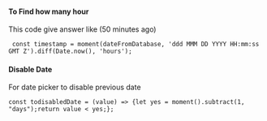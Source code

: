 <h4 id="hours">To Find how many hour</h4>
<p>This code give answer like (50 minutes ago)</p>

     const timestamp = moment(dateFromDatabase, 'ddd MMM DD YYYY HH:mm:ss GMT Z').diff(Date.now(), 'hours');

<h4>Disable Date</h4>
<p>For date picker to disable previous date</p>

    const todisabledDate = (value) => {let yes = moment().subtract(1, "days");return value < yes;};


<!--stackedit_data:
eyJoaXN0b3J5IjpbLTE5MzQ4NzE2Niw5MTE4MjQwMTldfQ==
-->